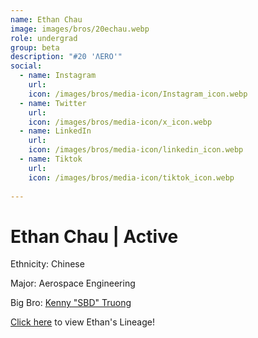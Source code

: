 ```yaml
---
name: Ethan Chau
image: images/bros/20echau.webp
role: undergrad
group: beta
description: "#20 'ΛERO'"
social: 
  - name: Instagram
    url: 
    icon: /images/bros/media-icon/Instagram_icon.webp
  - name: Twitter
    url:
    icon: /images/bros/media-icon/x_icon.webp
  - name: LinkedIn
    url: 
    icon: /images/bros/media-icon/linkedin_icon.webp
  - name: Tiktok
    url: 
    icon: /images/bros/media-icon/tiktok_icon.webp
            
---
```


# Ethan Chau | Active
Ethnicity: Chinese

Major: Aerospace Engineering

Big Bro: [Kenny "SBD" Truong](11ktruong)

[Click here](/ujis/) to view Ethan's Lineage!